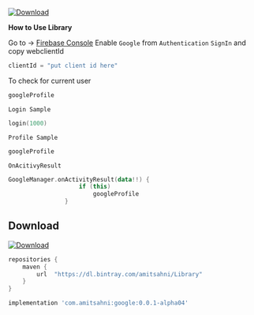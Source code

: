 [ ![Download](https://api.bintray.com/packages/amitsahni/Library/google/images/download.svg) ](https://bintray.com/amitsahni/Library/google/_latestVersion)

**How to Use Library**

Go to -> [Firebase Console](https://console.firebase.google.com/)
Enable `Google` from `Authentication` `SignIn` and copy webclientId

```kotlin
clientId = "put client id here"
```

To check for current user

```kotlin
googleProfile
```

`Login Sample`

```kotlin
login(1000)
```

`Profile Sample`

```kotlin
googleProfile
```

`OnAcitivyResult`

```kotlin
GoogleManager.onActivityResult(data!!) {
                    if (this)
                        googleProfile
                }
```

Download
--------

[ ![Download](https://api.bintray.com/packages/amitsahni/Library/google/images/download.svg) ](https://bintray.com/amitsahni/Library/google/_latestVersion)


```groovy
repositories {
    maven {
        url  "https://dl.bintray.com/amitsahni/Library" 
    }
}
```

```groovy
implementation 'com.amitsahni:google:0.0.1-alpha04'
```
